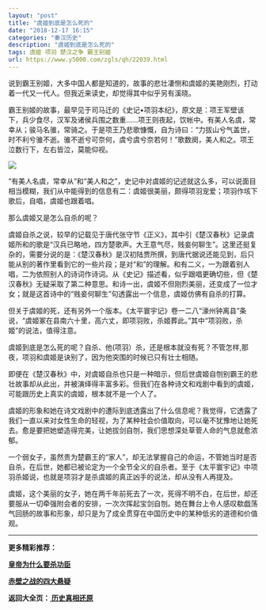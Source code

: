 ```yaml
---
layout: "post"
title: "虞姬到底是怎么死的"
date: "2018-12-17 16:15"
categories: "秦汉历史"
description: "虞姬到底是怎么死的"
tags: 虞姬 项羽 楚汉之争 霸王别姬
url: https://www.y5000.com/zgls/qh/22039.html
---
```






说到霸王别姬，大多中国人都是知道的，故事的悲壮凄恻和虞姬的美艳刚烈，打动着一代又一代人。但我近来读史，却觉得其中似乎另有溪晓。

霸王别姬的故事，最早见于司马迁的《史记•项羽本纪》，原文是：项王军壁该下，兵少食尽，汉军及诸侯兵围之数重……项王则夜起，饮帐中。有美人名虞，常幸从；骏马名骓，常骑之。于是项王乃悲歌慷慨，自为诗曰：“力拔山兮气盖世，时不利兮骓不逝。骓不逝兮可奈何，虞兮虞兮奈若何！”歌数阕，美人和之。项王泣数行下，左右皆泣，莫能仰视。

![](https://img.y5000.com/uploads/allimg/170527/11-1F52F91431313.jpg)

“有美人名虞，常幸从”和“美人和之”，史记中对虞姬的记述就这么多，可以说面目相当模糊，我们从中能得到的信息有二：虞姬很美丽，颇得项羽宠爱；项羽作垓下歌后，自唱，虞姬也跟着唱。

那么虞姬又是怎么自杀的呢？

虞姬自杀之说，较早的记载见于唐代张守节《正义》，其中引《楚汉春秋》记录虞姬所和的歌是“汉兵已略地，四方楚歌声。大王意气尽，贱妾何聊生”。这里还挺复杂的，需要分说的是：《楚汉春秋》是汉初陆贾所撰，到唐代据说还能见到，后只能从别的著作里看到它的一些片段；是对“和”的理解。和有二义，一为跟着别人唱，二为依照别人的诗词作诗词。从《史记》描述看，似乎跟唱更确切些，但《楚汉春秋》无疑采取了第二种意思。和诗一出，虞姬不但刚烈美丽，还变成了一位才女；就是这首诗中的“贱妾何聊生”句透露出一个信息，虞姬仿佛有自杀的打算。

但关于虞姬的死，还有另外一个版本。《太平寰宇记》卷一二八“濠州钟离县”条说，“虞姬冢在县南六十里，高六丈，即项羽败，杀姬葬此。”其中“项羽败，杀姬”的说法，值得注意。

虞姬到底是怎么死的呢？自杀、他(项羽）杀，还是根本就没有死？不管怎样,那夜，项羽和虞姬是诀别了，因为他突围的时候已只有壮士相随。

即便在《楚汉春秋》中，对虞姬自杀也只是一种暗示，但后世虞姬自刎别霸王的悲壮故事却从此出，并被演绎得丰富多彩。但我们在各种诗文和戏剧中看到的虞姬，可能跟历史上真实的虞姬，根本就不是一个人了。

虞姬的形象和她在诗文戏剧中的遭际到底透露出了什么信息呢？我觉得，它透露了我们一直以来对女性生命的轻视，为了某种社会价值取向，可以毫不犹豫地让她死去。愈是要把她塑造得完美，让她拔剑自刎，我们思想深处草菅人命的气息就愈浓郁。

一个弱女子，虽然贵为楚霸王的“家人”，却无法掌握自己的命运，不管她当时是否自杀，在后世，她都已被论定为一个全节全义的自杀者。至于《太平寰宇记》中项羽杀姬说，也就是项羽才是杀虞姬的真正凶手的说法，却从没有人再提及。

虞姬，这个美丽的女子，她在两千年前死去了一次，死得不明不白，在后世，却还要服从一切牵强附会者的安排，一次次挥起宝剑自刎。她在舞台上令人感叹欷戯荡气回肠的故事和形象，却只是为了成全贯穿在中国历史中的某种低劣的道德和价值观。

* * *

**更多精彩推荐：**

**[皇帝为什么要杀功臣](https://www.y5000.com/zgls/22040.html)**

**[赤壁之战的四大悬疑](https://www.y5000.com/zgls/sglj/22051.html)**

**返回大全页：[ 历史真相还原](https://www.y5000.com/zgls/22286.html)**
